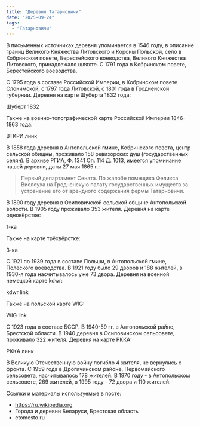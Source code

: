 ```yaml
---
title: "Деревня Татарновичи"
date: "2025-09-24"
tags: 
  - "Татарновичи"
---
```


В письменных источниках деревня упоминается в 1546 году, в описание границ Великого Княжества Литовского и Короны Польской, село в Кобринском повете, Берестейского воеводства, Великого Княжества Литовского, принадлежало шляхте. С 1791 года в Кобринском повете, Берестейского воеводства.

С 1795 года в составе Российской Империи, в Кобринском повете Слонимской, с 1797 года Литовской, с 1801 года в Гродненской губернии. Деревня на карте Шуберта 1832 года:

Шуберт 1832

Также на военно-топографической карте Российской Империи 1846-1863 года:

ВТКРИ линк

В 1858 года деревня в Антопольской гмине, Кобринского повета, центр сельской обищны, проживало 158 ревизорских душ (государственных селян). В архиве РГИА, Ф. 1341 Оп. 114 Д. 1013, имеется упоминание нашей деревни, даты 27 мая 1865 г.:

> Первый департамент Сената. По жалобе помещика Феликса Вислоуха на Гродненскую палату государственных имуществ за устранение его от арендного содержания фермы Татарновичи.

В 1890 году деревня в Осиповичской сельской общине Антопольской волости. В 1905 году проживало 353 жителя. Деревня на карте одновёрстке:

1-ка

Также на карте трёхвёрстке:

3-ка

С 1921 по 1939 года в составе Польши, в Антопольской гмине, Полеского воеводства. В 1921 году было 29 дворов и 188 жителей, в 1930-я года насчитывалось уже 73 двора. Деревня на военной немецкой карте kdwr:

kdwr link

Также на польской карте WIG:

WIG link

С 1923 года в составе БССР. В 1940-59 гг. в Антопольской райне, Брестской области. В 1940 деревня в Осиповичском сельсовете, проживало 322 жителя. Деревня на карте РККА:

РККА линк

В Великую Отечественную войну погибло 4 жителя, не вернулись с фронта. С 1959 года в Дрогичинском районе, Первомайского сельсовета, насчитывалось 178 жителей. В 1970 году - в Антопольском сельсовете, 269 жителей, в 1995 году - 72 двора и 110 жителей.

Ссылки и материалы используемые в посте:
- https://ru.wikipedia.org
- Города и деревни Беларуси, Брестская область
- etomesto.ru
